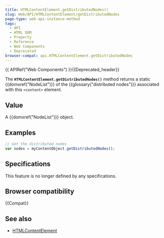 ```yaml
---
title: HTMLContentElement.getDistributedNodes()
slug: Web/API/HTMLContentElement/getDistributedNodes
page-type: web-api-instance-method
tags:
  - API
  - HTML DOM
  - Property
  - Reference
  - Web Components
  - Deprecated
browser-compat: api.HTMLContentElement.getDistributedNodes
---
```

{{ APIRef("Web Components") }}{{Deprecated_header}}

The **`HTMLContentElement.getDistributedNodes()`** method
returns a static {{domxref("NodeList")}} of the {{glossary("distributed nodes")}}
associated with this `<content>` element.

## Value

A {{domxref("NodeList")}} object.

## Examples

```js
// Get the distributed nodes
var nodes = myContentObject.getDistributedNodes();
```

## Specifications

This feature is no longer defined by any specifications.

## Browser compatibility

{{Compat}}

## See also

- [HTMLContentElement](/en-US/docs/Web/API/HTMLContentElement)
